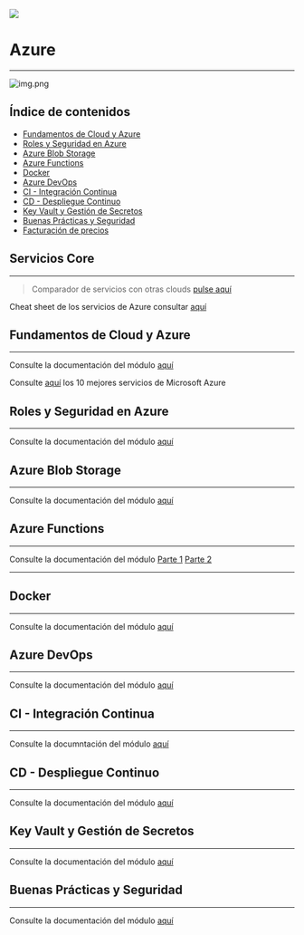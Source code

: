 ![](../../img/TheBridge_logo.png)

# Azure

---

![img.png](img/logo_azure.png)


## Índice de contenidos

- [Fundamentos de Cloud y Azure](#fundamentos-de-Cloud-y-Azure)
- [Roles y Seguridad en Azure](#roles-y-seguridad-en-azure)
- [Azure Blob Storage](#azure-blob-storage)
- [Azure Functions](#azure-functions)
- [Docker](#docker)
- [Azure DevOps](#azure-devops)
- [CI - Integración Continua](#ci---integración-continua)
- [CD - Despliegue Continuo](#cd---despliegue-continuo)
- [Key Vault y Gestión de Secretos](#key-vault-y-gestión-de-secretos)
- [Buenas Prácticas y Seguridad](#buenas-prácticas-y-seguridad)
- [Facturación de precios](#facturación-de-precios)


## Servicios Core

---

> Comparador de servicios con otras clouds [pulse aquí](https://comparecloud.in/)

Cheat sheet de los servicios de Azure consultar [aquí](https://tutorialsdojo.com/microsoft-azure-cheat-sheets/)


## Fundamentos de Cloud y Azure

---

Consulte la documentación del módulo [aquí](https://docs.google.com/presentation/d/15nrP7DHX58UqtyMUjNgBmQmbXyMDTpeOGOPgvpWwRKE/edit?slide=id.g389d40b04e5_1_85#slide=id.g389d40b04e5_1_85)

Consulte [aquí](https://docs.google.com/document/d/1HZBAXLlAC45OD_cOCPQu13nlAo_GntQL/edit?usp=share_link&ouid=102384283797243178688&rtpof=true&sd=true) los 10 mejores servicios de Microsoft Azure 


## Roles y Seguridad en Azure

---

Consulte la documentación del módulo [aquí]()


## Azure Blob Storage

---

Consulte la documentación del módulo [aquí]()

## Azure Functions 

---

Consulte la documentación del módulo 
[Parte 1]()
[Parte 2]()

---

## Docker

---

Consulte la documentación del módulo [aquí]()


## Azure DevOps

---

Consulte la documentación del módulo [aquí]()


## CI - Integración Continua
***

Consulte la documntación del módulo [aquí]()


## CD - Despliegue Continuo
***

Consulte la documentación del módulo [aquí]()

## Key Vault y Gestión de Secretos
***

Consulte la documentación del módulo [aquí]()

## Buenas Prácticas y Seguridad
***

Consulte la documentación del módulo [aquí]()
